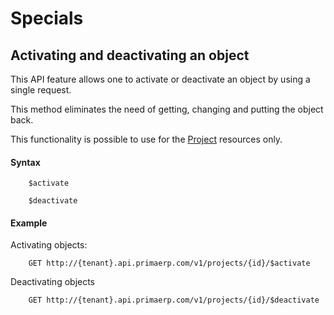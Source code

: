 Specials
==

## Activating and deactivating an object

This API feature allows one to activate or deactivate an object by using a single request.

This method eliminates the need of getting, changing and putting the object back.

This functionality is possible to use for the [Project](/resources/time/project) resources only.

#### Syntax

		$activate

		$deactivate

#### Example

Activating objects:

		GET http://{tenant}.api.primaerp.com/v1/projects/{id}/$activate

Deactivating objects

		GET http://{tenant}.api.primaerp.com/v1/projects/{id}/$deactivate
